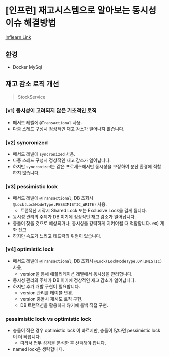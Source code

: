 # [인프런] 재고시스템으로 알아보는 동시성이슈 해결방법

[Inflearn Link](https://www.inflearn.com/course/%EB%8F%99%EC%8B%9C%EC%84%B1%EC%9D%B4%EC%8A%88-%EC%9E%AC%EA%B3%A0%EC%8B%9C%EC%8A%A4%ED%85%9C)

## 환경

- Docker MySql

## 재고 감소 로직 개선

> StockService

### [v1] 동시성이 고려되지 않은 기초적인 로직

- 메서드 레벨에 `@Transactional` 사용.
- 다중 스레드 구성시 정상적인 재고 감소가 일어나지 않습니다.

### [v2] syncronized

- 메서드 레벨에 `syncronized` 사용.
- 다중 스레드 구성시 정상적인 재고 감소가 일어납니다.
- 하지만 `syncronized`는 같은 프로세스에서만 동시성을 보장하여 분산 환경에 적합하지 않습니다.

### [v3] pessimistic lock

- 메서드 레벨에 `@Transactional`, DB 조회시 `@Lock(LockModeType.PESSIMISTIC_WRITE)` 사용.
    - 트랜잭션 시작시 Shared Lock 또는 Exclusive Lock을 걸게 됩니다.
- 동시성 관리의 주체가 DB 이기에 정상적인 재고 감소가 일어납니다.
- 충돌이 잦을 것으로 예상되거나, 동시성을 강력하게 지켜야될 때 적합합니다. ex) 계좌 잔고
- 하지만 속도가 느리고 데드락의 위험이 있습니다.

### [v4] optimistic lock

- 메서드 레벨에 `@Transactional`, DB 조회시 `@Lock(LockModeType.OPTIMISTIC)` 사용.
    - version을 통해 애플리케이션 레벨에서 동시성을 관리합니다.
- 동시성 관리의 주체가 DB 이기에 정상적인 재고 감소가 일어납니다.
- 하지만 추가 개발 구현이 필요합니다.
    - version 관리를 테이블 변경.
    - version 충돌시 재시도 로직 구현.
    - DB 트랜잭션을 활용하지 않기에 롤백 직접 구현.

### pessimistic lock vs optimistic lock

- 충돌이 적은 경우 optimistic lock 이 빠르지만, 충돌이 많다면 pessimistic lock 이 더 빠릅니다.
    - 따라서 업무 성격을 분석한 후 선택해야 합니다.
- named lock은 생략합니다.
